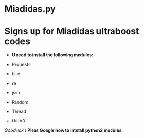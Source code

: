 # Miadidas.py
Signs up for Miadidas ultraboost codes
===

- **U need to install the following modules:**

* Requests

* time

* re

* json

* Random

* Thread

* Urllib3


_Goodluck !_
**Pleas Google how to intstall python2 modules**
